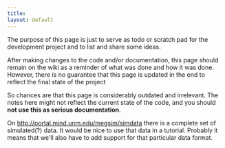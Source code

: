 ```yaml
---
title:
layout: default
---
```


<div class="alert-danger">
The purpose of this page is just to serve as todo or scratch pad for the development project and to list and share some ideas. 

After making changes to the code and/or documentation, this page should remain on the wiki as a reminder of what was done and how it was done. However, there is no guarantee that this page is updated in the end to reflect the final state of the project

So chances are that this page is considerably outdated and irrelevant. The notes here might not reflect the current state of the code, and you should **not use this as serious documentation**.
</div>

On http://portal.mind.unm.edu/megsim/simdata there is a complete set of simulated(?) data. It would be nice to use that data in a tutorial. Probably it means that we'll also have to add support for that particular data format.

